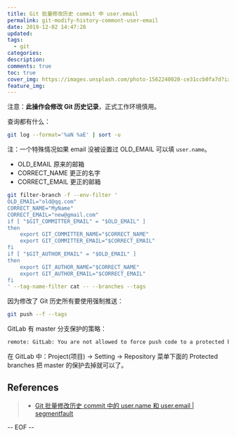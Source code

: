 ```yaml
---
title: Git 批量修改历史 commit 中 user.email
permalink: git-modify-history-commont-user-email
date: 2019-12-02 14:47:28
updated:
tags:
  - git
categories:
description:
comments: true
toc: true
cover_img: https://images.unsplash.com/photo-1562240020-ce31ccb0fa7d?ixlib=rb-1.2.1&ixid=eyJhcHBfaWQiOjEyMDd9&auto=format&fit=crop&w=480&q=80
feature_img:
---
```


注意：**此操作会修改 Git 历史记录**，正式工作环境慎用。

<!-- more -->

查询都有什么：

```bash
git log --format='%aN %aE' | sort -u
```

注：一个特殊情况如果 email 没被设置过 OLD_EMAIL 可以填 `user.name`。

- OLD_EMAIL 原来的邮箱
- CORRECT_NAME 更正的名字
- CORRECT_EMAIL 更正的邮箱

```bash
git filter-branch -f --env-filter '
OLD_EMAIL="old@qq.com"
CORRECT_NAME="MyName"
CORRECT_EMAIL="new@gmail.com"
if [ "$GIT_COMMITTER_EMAIL" = "$OLD_EMAIL" ]
then
    export GIT_COMMITTER_NAME="$CORRECT_NAME"
    export GIT_COMMITTER_EMAIL="$CORRECT_EMAIL"
fi
if [ "$GIT_AUTHOR_EMAIL" = "$OLD_EMAIL" ]
then
    export GIT_AUTHOR_NAME="$CORRECT_NAME"
    export GIT_AUTHOR_EMAIL="$CORRECT_EMAIL"
fi
' --tag-name-filter cat -- --branches --tags
```

因为修改了 Git 历史所有要使用强制推送：

```bash
git push --f --tags
```

GitLab 有 master 分支保护的策略：

```bash
remote: GitLab: You are not allowed to force push code to a protected branch on this project.
```

在 GitLab 中：Project(项目) -> Setting -> Repository 菜单下面的 Protected branches 把 master 的保护去掉就可以了。

## References

> - [Git 批量修改历史 commit 中的 user.name 和 user.email | segmentfault](https://segmentfault.com/a/1190000008032330)

-- EOF --
